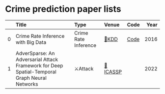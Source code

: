 # Crime prediction paper lists

|     | Title                                                                                                                           | Type            | Venue                                                                                                                                                                         | Code                                                                                                             |   Year |
|----:|:--------------------------------------------------------------------------------------------------------------------------------|:----------------|:------------------------------------------------------------------------------------------------------------------------------------------------------------------------------|:-----------------------------------------------------------------------------------------------------------------|-------:|
|   0 | Crime Rate Inference with Big Data                                                | Crime Rate Inference        | [📝KDD](https://dl.acm.org/doi/10.1145/2939672.2939736)                                                                                                                                    | [Code](https://github.com/TheaperDeng/GNN-Attack-InfMax)                                                |   2016 |
|   1 | AdverSparse: An Adversarial Attack Framework for Deep Spatial-Temporal Graph Neural Networks                                    | ⚔Attack         | [📝ICASSP](https://ieeexplore.ieee.org/abstract/document/9747850)                                                                                                             |                                                                                                                  |   2022 |
